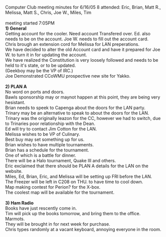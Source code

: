 Computer Club meeting minutes for 6/16/05
8 attended: Eric, Brian, Matt R., Melissa, Matt S., Chris, Joe W., Miles, Tim<br>
<br>
meeting started 7:05PM<br>
<b>1) General</b><br>
Getting account for the cooler. Need account Transfered over. Ed. also needs to be on the account. Joe W. needs to fill out the account card.<br>
Chris brough an extension cord for Melissa for LAN preperations.<br>
We have decided to alter the old Account card and have it prepared for Joe W. to turn it in for updating the account.<br>
We have realized the Constitution is very loosely followed and needs to be held to it's state, or to be updated.<br>
(Geekboy may be the VP of IRC.)<br>
Joe Demonstrated CCoWMU prospective new site for Yakko.<br>
<br>
<b>2) PLAN A</b><br>
No word on ports and doors.<br>
Bawls sponsorship may or maynot happen at this point, they are being very hesistant.<br>
Brian needs to speek to Capenga about the doors for the LAN party.<br>
Trinary may be an alternative to speak to about the doors for the LAN.<br>
Trinary was the originally leazon for the CC, however we had to switch, due to Trinaries poor relationship with the Dean.<br>
Ed will try to contact Jim Cotton for the LAN.<br>
Melissa wishes to be VP of Culinary.<br>
Best buy may set something up for us.<br>
Brian wishes to have multiple tournaments.<br>
Brian has a schedule for the tournament.<br>
One of which is a battle for dinner.<BR>
There will be a Halo tournament, Quake III and others.<br>
Eric exclaimed that there should be PLAN A details for the LAN on the website.<br>
Miles, Ed, Brian, Eric, and Melissa will be setting up FRI before the LAN.<br>
The Freezer will be left in C208 on THU. to have time to cool down.<br>
Map making contest for Perion? for the X-box.<br> The coolest map will be available for the tournament.<br>
<br>
<b>3) Ham Radio</b><br>
Books have just rescently come in.<br>
Tim will pick up the books tomorrow, and bring them to the office.<br>
Marmots. <br>
They will be brought in for next week for purchase.<br>
Chris types randomly at a vacant keyboard, annoying everyone in the room.<br>

